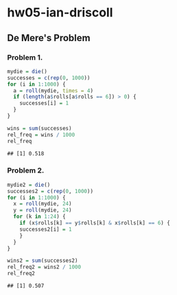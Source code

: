 hw05-ian-driscoll
================

De Mere's Problem
-----------------

### Problem 1.

``` r
mydie = die()
successes = c(rep(0, 1000))
for (i in 1:1000) {
  a = roll(mydie, times = 4)
  if (length(a$rolls[a$rolls == 6]) > 0) {
    successes[i] = 1
  }
}

wins = sum(successes)
rel_freq = wins / 1000
rel_freq
```

    ## [1] 0.518

### Problem 2.

``` r
mydie2 = die()
successes2 = c(rep(0, 1000))
for (i in 1:1000) {
  x = roll(mydie, 24)
  y = roll(mydie, 24)
  for (k in 1:24) {
    if (x$rolls[k] == y$rolls[k] & x$rolls[k] == 6) {
    successes2[i] = 1
    }
  }
}

wins2 = sum(successes2)
rel_freq2 = wins2 / 1000
rel_freq2
```

    ## [1] 0.507
